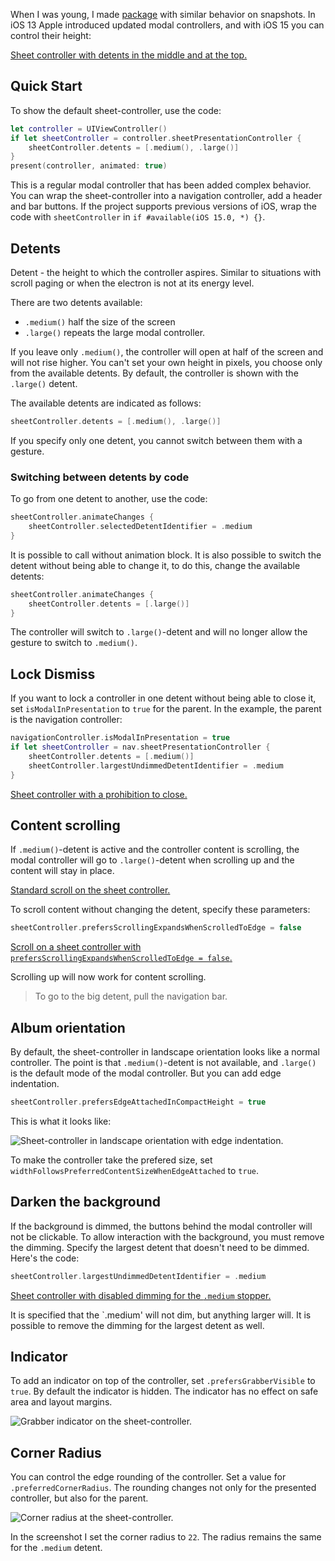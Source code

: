 When I was young, I made [package](https://github.com/ivanvorobei/SPStorkController) with similar behavior on snapshots. In iOS 13 Apple introduced updated modal controllers, and with iOS 15 you can control their height:

[Sheet controller with detents in the middle and at the top.](https://cdn.sparrowcode.io/tutorials/uisheetpresentationcontroller/header.mov)

## Quick Start 

To show the default sheet-controller, use the code:

```swift
let controller = UIViewController()
if let sheetController = controller.sheetPresentationController {
    sheetController.detents = [.medium(), .large()]
}
present(controller, animated: true)
```

This is a regular modal controller that has been added complex behavior. You can wrap the sheet-controller into a navigation controller, add a header and bar buttons. If the project supports previous versions of iOS, wrap the code with `sheetController` in `if #available(iOS 15.0, *) {}`.

## Detents

Detent - the height to which the controller aspires. Similar to situations with scroll paging or when the electron is not at its energy level.

There are two detents available:
- `.medium()` half the size of the screen 
- `.large()` repeats the large modal controller. 

If you leave only `.medium()`, the controller will open at half of the screen and will not rise higher. You can't set your own height in pixels, you choose only from the available detents. By default, the controller is shown with the `.large()` detent.

The available detents are indicated as follows:

```swift
sheetController.detents = [.medium(), .large()]
```

If you specify only one detent, you cannot switch between them with a gesture.

### Switching between detents by code

To go from one detent to another, use the code:

```swift
sheetController.animateChanges {
    sheetController.selectedDetentIdentifier = .medium
}
```

It is possible to call without animation block. It is also possible to switch the detent without being able to change it, to do this, change the available detents:

```swift
sheetController.animateChanges {
    sheetController.detents = [.large()]
}
```

The controller will switch to `.large()`-detent and will no longer allow the gesture to switch to `.medium()`.

## Lock Dismiss

If you want to lock a controller in one detent without being able to close it, set `isModalInPresentation` to `true` for the parent. In the example, the parent is the navigation controller:

```swift
navigationController.isModalInPresentation = true
if let sheetController = nav.sheetPresentationController {
    sheetController.detents = [.medium()]
    sheetController.largestUndimmedDetentIdentifier = .medium
}
```

[Sheet controller with a prohibition to close.](https://cdn.sparrowcode.io/tutorials/uisheetpresentationcontroller/prevent-dismiss.mov)

## Content scrolling

If `.medium()`-detent is active and the controller content is scrolling, the modal controller will go to `.large()`-detent when scrolling up and the content will stay in place.

[Standard scroll on the sheet controller.](https://cdn.sparrowcode.io/tutorials/uisheetpresentationcontroller/scrolling-expands-true.mov)

To scroll content without changing the detent, specify these parameters:

```swift
sheetController.prefersScrollingExpandsWhenScrolledToEdge = false
```

[Scroll on a sheet controller with `prefersScrollingExpandsWhenScrolledToEdge = false`.](https://cdn.sparrowcode.io/tutorials/uisheetpresentationcontroller/scrolling-expands-false.mov)

Scrolling up will now work for content scrolling. 

> To go to the big detent, pull the navigation bar.

## Album orientation

By default, the sheet-controller in landscape orientation looks like a normal controller. The point is that `.medium()`-detent is not available, and `.large()` is the default mode of the modal controller. But you can add edge indentation.

```swift
sheetController.prefersEdgeAttachedInCompactHeight = true
```

This is what it looks like:

![Sheet-controller in landscape orientation with edge indentation.](https://cdn.sparrowcode.io/tutorials/uisheetpresentationcontroller/edge-attached.png)

To make the controller take the prefered size, set `widthFollowsPreferredContentSizeWhenEdgeAttached` to `true`.

## Darken the background

If the background is dimmed, the buttons behind the modal controller will not be clickable. To allow interaction with the background, you must remove the dimming. Specify the largest detent that doesn't need to be dimmed. Here's the code:

```swift
sheetController.largestUndimmedDetentIdentifier = .medium
```

[Sheet controller with disabled dimming for the `.medium` stopper.](https://cdn.sparrowcode.io/tutorials/uisheetpresentationcontroller/undimmed-detent.mov)

It is specified that the `.medium' will not dim, but anything larger will. It is possible to remove the dimming for the largest detent as well.

## Indicator

To add an indicator on top of the controller, set `.prefersGrabberVisible` to `true`. By default the indicator is hidden. The indicator has no effect on safe area and layout margins.

![Grabber indicator on the sheet-controller.](https://cdn.sparrowcode.io/tutorials/uisheetpresentationcontroller/grabber.png)

## Corner Radius

You can control the edge rounding of the controller. Set a value for `.preferredCornerRadius`. The rounding changes not only for the presented controller, but also for the parent.

![Corner radius at the sheet-controller.](https://cdn.sparrowcode.io/tutorials/uisheetpresentationcontroller/corner-radius.png)

In the screenshot I set the corner radius to `22`. The radius remains the same for the `.medium` detent.
